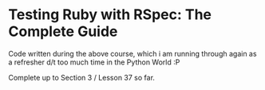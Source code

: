 # Testing Ruby with RSpec: The Complete Guide

Code written during the above course, which i am running through again as a
refresher d/t too much time in the Python World :P

Complete up to Section 3 / Lesson 37 so far.
